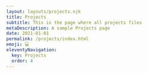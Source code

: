 ```yaml
---
layout: layouts/projects.njk
title: Projects
subtitle: This is the page where all projects files
metaDescription: A sample Projects page
date: 2021-01-01
permalink: /projects/index.html
emoji: 💻
eleventyNavigation:
  key: Projects
  order: 4
---
```

